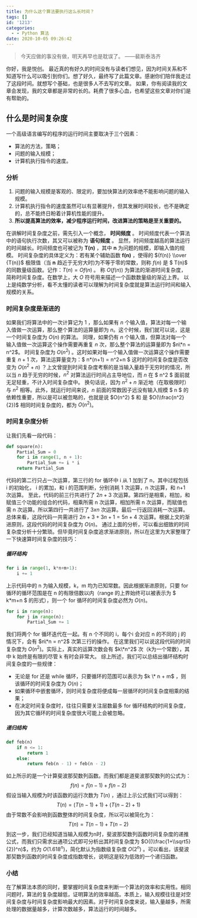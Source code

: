 ```yaml
---
title: 为什么这个算法要执行这么长时间？
tags: []
id: '1213'
categories:
  - - Python 算法
date: 2020-10-05 09:26:42
---
```


> 今天应做的事没有做，明天再早也是耽误了。 ——裴斯泰洛齐

你好，我是悦创。 最近真的有好久的时间没有与读者们想见，因为时间关系和不知道写什么可以吸引到你们。想了好久，最终写了此篇文章。感谢你们陪伴我走过了这段时间。就想写个基础，也是很多人不去写的文章。 如果，你有阅读我的文章会发现，我的文章都是非常的长的。耗费了很多心血，也希望这些文章对你们是有帮助的。

## 什么是时间复杂度

一个高级语言编写的程序的运行时间主要取决于三个因素：

*   算法的方法，策略；
*   问题的输入规模；
*   计算机执行指令的速度。

### 分析

1.  问题的输入规模是客观的、限定的，要加快算法的效率绝不能影响问题的输入规模。
2.  计算机执行指令的速度虽然可以有显著提升，但其发展时间较长，也不是确定的，总不能终日盼着计算机性能的提升。
3.  **所以提高算法的效率，减少程序运行时间，改进算法的策略是至关重要的。**

在讲解时间复杂度之前，需先引入一个概念， **时间频度** 。 时间频度代表一个算法中的语句执行次数，其又可以被称为 **语句频度** 。 显然，时间频度越高的算法运行的时间越长。时间频度也可被记为 **T(n)** ，其中 **n** 为问题的规模，即输入值的规模。 时间复杂度的具体定义为：若有某个辅助函数 **f(n)** ，使得的 ${f(n)} \\over {T(n)}$ 极限值（当 **n** 趋近于无穷大时)为不等于零的常数，则称 $f(n)$ 是 $ T(n)$ 的同数量级函数。记作：$T(n) = Of(n)$ 。 称 $O(f(n))$ 为算法的渐进时间复杂度，简称时间复杂度。在数学上，大 $O$ 符号用来描述一个函数数量级的渐近上界。 以上是纯数学分析，看不太懂的读者可以理解为时间复杂度就是算法运行时间和输入规模的关系。

### 时间复杂度是渐进的

如果我们将算法中的一次计算记为 $1$ ，那么如果有 $n$ 个输入值，算法对每一个输入值做一次运算，那么整个算法的运算量即为 $n$。这个时候，我们就可以说，这是一个时间复杂度为 $O(n)$ 的算法。 同理，如果仍有 $n$ 个输入值，但算法对每一个输入值做一次运算这个操作需要再重复 $n$ 次，那么整个算法的运算量即为 $n\*n = n^2$。 时间复杂度为 $O(n^2)$ 。这时如果对每一个输入值做一次运算这个操作需要重复 $n+1$ 次，算法运算量变为：$ n\*(n+1) = n^2+n $ 这时的时间复杂度是否改变为 $O(n^2+n)$ ？上文曾提到时间复杂度考察的是当输入量趋于无穷时的情况，所以当 $n$ 趋于无穷的时候，$n^2$ 对算法运行时间占主导地位，而 $n$ 在 $ n^2 $ 面前就无足轻重，不计入时间复杂度中。 换句话说，因为 $n^2+n$ 渐近地（在取极限时）与 $n^2$ 相等。此外，就运行时间来说，$n$ 前面的常数因子远没有输入规模 $ n $ 的依赖性重要，所以是可以被忽略的，也就是说 $O(n^2) $ 和 是 $O(\\frac{n^2}{2})$ 相同时间复杂度的，都为 $O(n^2)$。

### 时间复杂度分析

让我们先看一段代码：

```python
def square(n):
    Partial_Sum = 0
    for i in range(1, n + 1):
        Partial_Sum += i * i
    return Partial_Sum
```

代码的第二行只占一次运算，第三行的 for 循环中 i 从 1 加到了 n，其中过程包括 i 的初始化， i 的累加，和 i 的范围判断，分别消耗 1 次运算，n 次运算，和 n+1 次运算。 至此，代码的前三行共进行了 $2n+3$ 次运算。第四行是相乘，相加，和赋值三个功能的组合的代码，相乘所需 n 次运算，相加所需 n 次运算，而赋值也需 n 次运算。所以第四行一共进行了 $3xn$ 次运算。最后一行返回消耗一次运算。 总体来看，这段代码一共需进行 $2n+3+3n+1 = 5n+4$ 次运算。根据上文的渐进原则，这段代码的时间复杂度为 $O(n)$。 通过上面的分析，可以看出细致的时间复杂度分析十分繁琐。但毕竟时间复杂度追求渐进原则，所以在这里为大家整理了一下快速算时间复杂度的技巧：

##### 循环结构

```python
for i in range(1, k*n+m+1):
    i += 1
```

上示代码中的 n 为输入规模，k，m 均为已知常数。因此根据渐进原则，只要 for 循环的循环范围是在 n 的有限倍数以内（range 的上界始终可以被表示为 $ k\*m+n $ 的形式），则一个 for 循环的时间复杂度必然为 $O(n)$。

```python
for i in range(n):
    for j in range(n):
        Partial_Sum += 1
```

我们将两个 for 循环迭代在一起。有 n 个不同的 i，每个i 会对应 n 的不同的 j 的情况下，会有 $n\*n = n^2$ 次第三行的操作。 在这里我们可以说这段代码的时间复杂度为 $O(n^2)$。实际上，真实的运算次数会有 $k\*n^2$ 次（k为一个常数），其中 k 始终是有限的尽管 k 有时会非常大。 综上所述，我们可以总结出循环结构时间复杂度的一些规律：

*   无论是 for 还是 while 循环，只要循环的范围可以表示为 $k \* n + m$ ，则该循环的时间复杂度为 $O(n)$；
*   如果循环中嵌套循环，则时间复杂度将便成每一层循环的时间复杂度相乘的结果；
*   在决定时间复杂度时，往往只需要关注层数最多 for 循环结构的时间复杂度，因为其它循环的时间复杂度很大可能上会被忽略。

##### 递归结构

```python
def feb(n)
    if n <= 1:
        return 1
    else:
        return feb(n - 1) + feb(n - 2)
```

如上所示的是一个计算斐波那契数列函数。而我们都是道斐波那契数列的公式为： $$f(n) = f(n-1)+f(n-2)$$ 假设当输入规模为时该函数的运行次数为 $T(n)$ ，通过上示公式我们可以得到： $$T(n) = (T(n-1)+1)+ (T(n-2)+1)$$ 由于常数不会影响到函数整体的时间复杂度，所以可以被简化为： $$T(n) = T(n-1)+T(n-2)$$ 到这一步，我们已经知道当输入规模为n时，斐波那契数列函数时间复杂度的递推公式，而我们只需求出通项公式即可分析出其时间复杂度为 $O((\\frac{1+\\sqrt5}{2})^n)$，约为 $O(1.618^n)$，简化默认为指数级复杂度 $O(2^n)$ 。可以看出，该斐波那契数列函数的时间复杂度成指数增长，说明这是较为低效的一个递归函数。

### 小结

在了解算法本质的同时，要掌握时间复杂度来判断一个算法的效率和实用性。相同问题时，算法的复杂度越低，证明算法的效率越高。本质上，输入规模往往是对空间复杂度与时间复杂度影响最大的因素。对于时间复杂度来说，输入量越多，所需处理的数据量越多，计算次数越多，算法运行的时间越多。